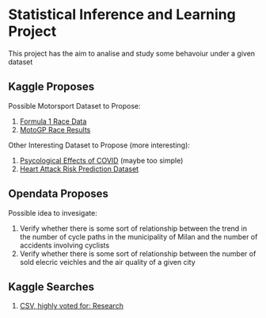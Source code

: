 # Statistical Inference and Learning Project
This project has the aim to analise and study some behavoiur under a given dataset

## Kaggle Proposes
Possible Motorsport Dataset to Propose:
1. [Formula 1 Race Data](https://www.kaggle.com/datasets/cbhavik/formula-1-ml-classifier)
2. [MotoGP Race Results](https://www.kaggle.com/datasets/amalsalilan/motogpresultdataset)

Other Interesting Dataset to Propose (more interesting):
1. [Psycological Effects of COVID](https://www.kaggle.com/datasets/hemanthhari/psycological-effects-of-covid/data) (maybe too simple)
2. [Heart Attack Risk Prediction Dataset](https://www.kaggle.com/datasets/iamsouravbanerjee/heart-attack-prediction-dataset/data)
   
## Opendata Proposes
Possible idea to invesigate:
1. Verify whether there is some sort of relationship between the trend in the number of cycle paths in the municipality of Milan and the number of accidents involving cyclists
2. Verify whether there is some sort of relationship between the number of sold elecric veichles and the air quality of a given city 

## Kaggle Searches
1. [CSV, highly voted for: Research](https://www.kaggle.com/datasets?sort=usability&fileType=csv&feedbackIds=9)
